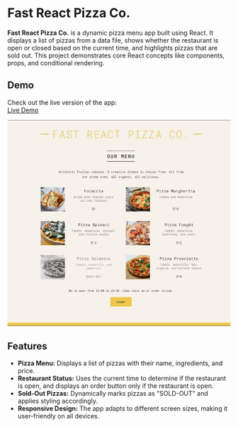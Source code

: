 # Fast React Pizza Co.

**Fast React Pizza Co.** is a dynamic pizza menu app built using React. It displays a list of pizzas from a data file, shows whether the restaurant is open or closed based on the current time, and highlights pizzas that are sold out. This project demonstrates core React concepts like components, props, and conditional rendering.
## Demo
Check out the live version of the app:  
[Live Demo](https://frontend-web-development-mbne.vercel.app/)


![Fast React Pizza Co.](./src/assets/screenshot.jpg)




## Features

- **Pizza Menu:** Displays a list of pizzas with their name, ingredients, and price.
- **Restaurant Status:** Uses the current time to determine if the restaurant is open, and displays an order button only if the restaurant is open.
- **Sold-Out Pizzas:** Dynamically marks pizzas as "SOLD-OUT" and applies styling accordingly.
- **Responsive Design:** The app adapts to different screen sizes, making it user-friendly on all devices.
